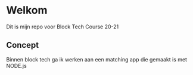 # Welkom
Dit is mijn repo voor Block Tech Course 20-21

## Concept
Binnen block tech ga ik werken aan een matching app die gemaakt is met NODE.js
